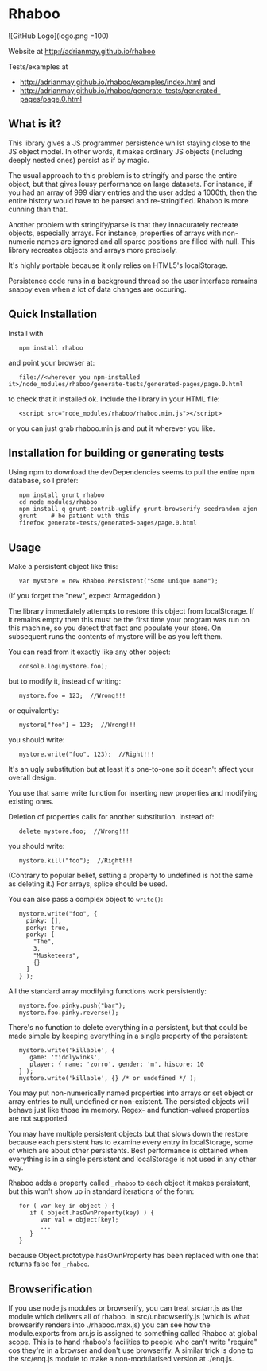 Rhaboo
======

![GitHub Logo](logo.png =100)

Website at http://adrianmay.github.io/rhaboo

Tests/examples at 
* http://adrianmay.github.io/rhaboo/examples/index.html and 
* http://adrianmay.github.io/rhaboo/generate-tests/generated-pages/page.0.html

What is it?
-----------

This library gives a JS programmer persistence whilst staying close to the JS object model. In other words, it makes ordinary JS objects (includng deeply nested ones) persist as if by magic.

The usual approach to this problem is to stringify and parse the entire object, but that gives lousy performance on large datasets. For instance, if you had an array of 999 diary entries and the user added a 1000th, then the entire history would have to be parsed and re-stringified. Rhaboo is more cunning than that.

Another problem with stringify/parse is that they innacurately recreate objects, especially arrays. For instance, properties of arrays with non-numeric names are ignored and all sparse positions are filled with null. This library recreates objects and arrays more precisely.

It's highly portable because it only relies on HTML5's localStorage.

Persistence code runs in a background thread so the user interface remains snappy even when a lot of data changes are occuring. 

Quick Installation
------------------

Install with 

```
   npm install rhaboo
```

and point your browser at: 

```
   file://<wherever you npm-installed it>/node_modules/rhaboo/generate-tests/generated-pages/page.0.html
```

to check that it installed ok. Include the library in your HTML file:

```
   <script src="node_modules/rhaboo/rhaboo.min.js"></script>
```
or you can just grab rhaboo.min.js and put it wherever you like.

Installation for building or generating tests
---------------------------------------------

Using npm to download the devDependencies seems to pull the entire npm database, so I prefer:

```
   npm install grunt rhaboo
   cd node_modules/rhaboo
   npm install q grunt-contrib-uglify grunt-browserify seedrandom ajon
   grunt    # be patient with this
   firefox generate-tests/generated-pages/page.0.html
```

Usage
-----

Make a persistent object like this:

```
   var mystore = new Rhaboo.Persistent("Some unique name");
```
(If you forget the "new", expect Armageddon.)

The library immediately attempts to restore this object from localStorage. If it remains empty then this must be the first time your program was run on this machine, so you detect that fact and populate your store. On subsequent runs the contents of mystore will be as you left them.

You can read from it exactly like any other object:

```
   console.log(mystore.foo); 
```
but to modify it, instead of writing:
 
```
   mystore.foo = 123;  //Wrong!!!
```
or equivalently: 

```
   mystore["foo"] = 123;  //Wrong!!!
```
you should write:

```
   mystore.write("foo", 123);  //Right!!!
```

It's an ugly substitution but at least it's one-to-one so it doesn't affect your overall design.

You use that same write function for inserting new properties and modifying existing ones.  

Deletion of properties calls for another substitution. Instead of:

```
   delete mystore.foo;  //Wrong!!!
```

you should write:

```
   mystore.kill("foo");  //Right!!!
```

(Contrary to popular belief, setting a property to undefined is not the same as deleting it.) For arrays, splice should be used. 

You can also pass a complex object to `write()`:

```
   mystore.write("foo", {   
     pinky: [],   
     perky: true,   
     porky: [   
       "The",   
       3,   
       "Musketeers",   
       {}   
     ]   
   } );
```

All the standard array modifying functions work persistently:

```
   mystore.foo.pinky.push("bar");  
   mystore.foo.pinky.reverse();
```

There's no function to delete everything in a persistent, but that could be made simple by keeping everything in a single property of the persistent:

```
   mystore.write('killable', { 
      game: 'tiddlywinks', 
      player: { name: 'zorro', gender: 'm', hiscore: 10 
   } );
   mystore.write('killable', {} /* or undefined */ );
```

You may put non-numerically named properties into arrays or set object or array entries to null, undefined or non-existent. The persisted objects will behave just like those im memory. Regex- and function-valued properties are not supported.

You may have multiple persistent objects but that slows down the restore because each persistent has to examine every entry in localStorage, some of which are about other persistents. Best performance is obtained when everything is in a single persistent and localStorage is not used in any other way.

Rhaboo adds a property called `_rhaboo` to each object it makes persistent, but this won't show up in standard iterations of the form:

```
   for ( var key in object ) {
      if ( object.hasOwnProperty(key) ) {
         var val = object[key];
         ...
      }
   }
```

because Object.prototype.hasOwnProperty has been replaced with one that returns false for `_rhaboo`.

Browserification
----------------

If you use node.js modules or browserify, you can treat src/arr.js as the module which delivers all of rhaboo. In src/unbrowserify.js (which is what browserify renders into ./rhaboo.max.js) you can see how the module.exports from arr.js is assigned to something called Rhaboo at global scope. This is to hand rhaboo's facilities to people who can't write "require" cos they're in a browser and don't use browserify. A similar trick is done to the src/enq.js module to make a non-modularised version at ./enq.js.






